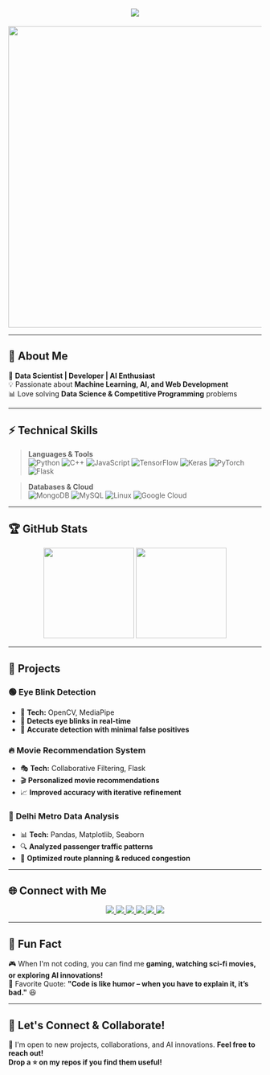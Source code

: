 <h1 align="center">
  <img src="https://readme-typing-svg.herokuapp.com?font=Fira+Code&weight=700&pause=1000&color=36BCF7&size=32&center=true&vCenter=true&width=650&height=60&lines=Hey,+I'm+Kunal+Tyagi!;🚀+Data+Scientist+|+AI+Engineer;💡+Problem+Solver+|+Tech+Enthusiast;Welcome+to+My+GitHub+Profile!" />
</h1>

<p align="center">
  <img src="https://c.tenor.com/2uyENRmiUt0AAAAC/coding.gif" width="600" />
</p>

---

## 📌 **About Me**
🚀 **Data Scientist | Developer | AI Enthusiast**  
💡 Passionate about **Machine Learning, AI, and Web Development**  
📊 Love solving **Data Science & Competitive Programming** problems  

---

## ⚡ **Technical Skills**
> **Languages & Tools**  
![Python](https://img.shields.io/badge/Python-%2314354C.svg?style=for-the-badge&logo=python&logoColor=white)
![C++](https://img.shields.io/badge/C++-%2300599C.svg?style=for-the-badge&logo=c%2B%2B&logoColor=white)
![JavaScript](https://img.shields.io/badge/JavaScript-%23F7DF1E.svg?style=for-the-badge&logo=javascript&logoColor=black)
![TensorFlow](https://img.shields.io/badge/TensorFlow-%23FF6F00.svg?style=for-the-badge&logo=TensorFlow&logoColor=white)
![Keras](https://img.shields.io/badge/Keras-%23D00000.svg?style=for-the-badge&logo=keras&logoColor=white)
![PyTorch](https://img.shields.io/badge/PyTorch-%23EE4C2C.svg?style=for-the-badge&logo=PyTorch&logoColor=white)
![Flask](https://img.shields.io/badge/Flask-%23000.svg?style=for-the-badge&logo=flask&logoColor=white)

> **Databases & Cloud**  
![MongoDB](https://img.shields.io/badge/MongoDB-%2347A248.svg?style=for-the-badge&logo=mongodb&logoColor=white)
![MySQL](https://img.shields.io/badge/MySQL-%2300f.svg?style=for-the-badge&logo=mysql&logoColor=white)
![Linux](https://img.shields.io/badge/Linux-%23FCC624.svg?style=for-the-badge&logo=linux&logoColor=black)
![Google Cloud](https://img.shields.io/badge/Google%20Cloud-%234285F4.svg?style=for-the-badge&logo=google-cloud&logoColor=white)

---

## 🏆 **GitHub Stats**
<p align="center">
  <img src="https://github-readme-stats.vercel.app/api?username=Kunaltyagi4906&show_icons=true&theme=radical" height="180px"/>
  <img src="https://github-readme-streak-stats.herokuapp.com/?user=Kunaltyagi4906&theme=radical" height="180px"/>
</p>

---

## 🌟 **Projects**
### 🟢 **Eye Blink Detection**
- 🎯 **Tech:** OpenCV, MediaPipe  
- 👀 **Detects eye blinks in real-time**  
- 🚀 **Accurate detection with minimal false positives**

### 🔥 **Movie Recommendation System**
- 🎭 **Tech:** Collaborative Filtering, Flask  
- 🎬 **Personalized movie recommendations**  
- 📈 **Improved accuracy with iterative refinement**

### 🚆 **Delhi Metro Data Analysis**
- 📊 **Tech:** Pandas, Matplotlib, Seaborn  
- 🔍 **Analyzed passenger traffic patterns**  
- 🔧 **Optimized route planning & reduced congestion**

---

## 🌐 **Connect with Me**
<p align="center">
  <a href="https://www.linkedin.com/in/kunal-tyagi-9b37182b0/" target="_blank">
    <img src="https://img.shields.io/badge/LinkedIn-Kunal-blue?style=for-the-badge&logo=linkedin"/>
  </a>
  <a href="https://twitter.com/yourprofile" target="_blank">
    <img src="https://img.shields.io/badge/Twitter-Kunal-blue?style=for-the-badge&logo=twitter"/>
  </a>
  <a href="https://kunaltyagi.vercel.app" target="_blank">
    <img src="https://img.shields.io/badge/Portfolio-Kunal-green?style=for-the-badge&logo=google-chrome"/>
  </a>
  <a href="mailto:youremail@example.com">
    <img src="https://img.shields.io/badge/Email-Kunal-red?style=for-the-badge&logo=gmail"/>
  </a>
  <a href="https://leetcode.com/u/KunalTyagi20/" target="_blank">
    <img src="https://img.shields.io/badge/LeetCode-Kunal-orange?style=for-the-badge&logo=leetcode"/>
  </a>
  <a href="https://www.geeksforgeeks.org/user/kunaltyagf2u/?ref=header_profile" target="_blank">
    <img src="https://img.shields.io/badge/GeeksforGeeks-Kunal-brightgreen?style=for-the-badge&logo=geeksforgeeks"/>
  </a>
</p>

---

## 🚀 **Fun Fact**
🎮 When I'm not coding, you can find me **gaming, watching sci-fi movies, or exploring AI innovations!**  
📖 Favorite Quote: **"Code is like humor – when you have to explain it, it’s bad."** 😆  

---

## 🎯 **Let's Connect & Collaborate!**
🚀 I'm open to new projects, collaborations, and AI innovations. **Feel free to reach out!**  
**Drop a ⭐ on my repos if you find them useful!**  
